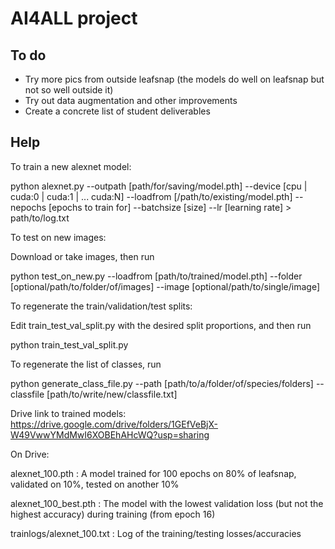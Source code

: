 # AI4ALL project

## To do
- Try more pics from outside leafsnap (the models do well on leafsnap but not so well outside it)
- Try out data augmentation and other improvements
- Create a concrete list of student deliverables

## Help
To train a new alexnet model:

python alexnet.py --outpath [path/for/saving/model.pth] --device [cpu | cuda:0 | cuda:1 | ... cuda:N] --loadfrom [/path/to/existing/model.pth] --nepochs [epochs to train for] --batchsize [size] --lr [learning rate] > path/to/log.txt

To test on new images:

Download or take images, then run

python test_on_new.py --loadfrom [path/to/trained/model.pth] --folder [optional/path/to/folder/of/images] --image [optional/path/to/single/image]

To regenerate the train/validation/test splits:

Edit train_test_val_split.py with the desired split proportions, and then run

python train_test_val_split.py

To regenerate the list of classes, run

python generate_class_file.py --path [path/to/a/folder/of/species/folders] --classfile [path/to/write/new/classfile.txt]


Drive link to trained models: https://drive.google.com/drive/folders/1GEfVeBjX-W49VwwYMdMwI6XOBEhAHcWQ?usp=sharing

On Drive:

alexnet_100.pth : A model trained for 100 epochs on 80% of leafsnap, validated on 10%, tested on another 10%

alexnet_100_best.pth : The model with the lowest validation loss (but not the highest accuracy) during training (from epoch 16)

trainlogs/alexnet_100.txt : Log of the training/testing losses/accuracies
